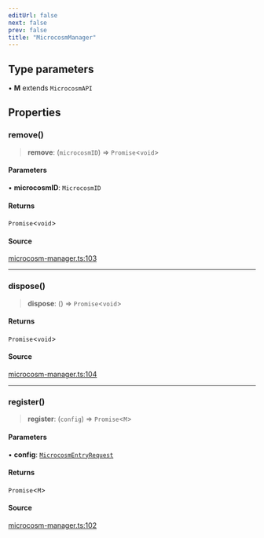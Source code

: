 ```yaml
---
editUrl: false
next: false
prev: false
title: "MicrocosmManager"
---
```


## Type parameters

• **M** extends `MicrocosmAPI`

## Properties

### remove()

> **remove**: (`microcosmID`) => `Promise`\<`void`\>

#### Parameters

• **microcosmID**: `MicrocosmID`

#### Returns

`Promise`\<`void`\>

#### Source

[microcosm-manager.ts:103](https://github.com/nodenogg-in/alpha-p2p/blob/d624cf9b15dbfd7fc2661f690e3277335e5f9583/packages/framework/src/microcosm-manager.ts#L103)

---

### dispose()

> **dispose**: () => `Promise`\<`void`\>

#### Returns

`Promise`\<`void`\>

#### Source

[microcosm-manager.ts:104](https://github.com/nodenogg-in/alpha-p2p/blob/d624cf9b15dbfd7fc2661f690e3277335e5f9583/packages/framework/src/microcosm-manager.ts#L104)

---

### register()

> **register**: (`config`) => `Promise`\<`M`\>

#### Parameters

• **config**: [`MicrocosmEntryRequest`](../type-aliases/MicrocosmEntryRequest.md)

#### Returns

`Promise`\<`M`\>

#### Source

[microcosm-manager.ts:102](https://github.com/nodenogg-in/alpha-p2p/blob/d624cf9b15dbfd7fc2661f690e3277335e5f9583/packages/framework/src/microcosm-manager.ts#L102)
